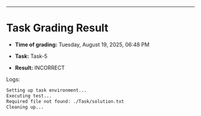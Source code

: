 
---
# Task Grading Result

- **Time of grading:** Tuesday, August 19, 2025, 06:48 PM

- **Task:** Task-5

- **Result:** INCORRECT


Logs:
```bash
Setting up task environment...
Executing test...
Required file not found: ./Task/solution.txt
Cleaning up...
```
